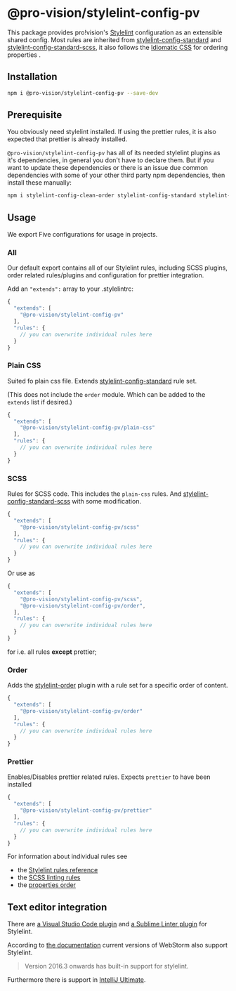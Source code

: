 # @pro-vision/stylelint-config-pv

This package provides pro!vision's [Stylelint](https://github.com/stylelint/stylelint) configuration as an extensible shared config. Most rules are inherited from [stylelint-config-standard](https://github.com/stylelint/stylelint-config-standard) and [stylelint-config-standard-scss](https://github.com/stylelint-scss/stylelint-config-standard-scss), it also follows the [Idiomatic CSS](https://github.com/necolas/idiomatic-css) for ordering properties .

## Installation

```bash
npm i @pro-vision/stylelint-config-pv --save-dev
```

## Prerequisite

You obviously need stylelint installed. If using the prettier rules, it is also expected that prettier is already installed.

`@pro-vision/stylelint-config-pv` has all of its needed stylelint plugins as it's dependencies, in general you don't have to declare them. But if you want to update these dependencies or there is an issue due common dependencies with some of your other third party npm dependencies, then install these manually:

```bash
npm i stylelint-config-clean-order stylelint-config-standard stylelint-config-standard-scss stylelint-declaration-strict-value stylelint-order stylelint-prettier stylelint-scss --save-dev
```

## Usage

We export Five configurations for usage in projects.

### All

Our default export contains all of our Stylelint rules, including SCSS plugins, order related rules/plugins and configuration for prettier integration.

Add an `"extends":` array to your .stylelintrc:

```js
{
  "extends": [
    "@pro-vision/stylelint-config-pv"
  ],
  "rules": {
    // you can overwrite individual rules here
  }
}
```

### Plain CSS

Suited fo plain css file. Extends [stylelint-config-standard](https://github.com/stylelint/stylelint-config-standard) rule set.

(This does not include the `order` module. Which can be added to the `extends` list if desired.)

```js
{
  "extends": [
    "@pro-vision/stylelint-config-pv/plain-css"
  ],
  "rules": {
    // you can overwrite individual rules here
  }
}
```

### SCSS

Rules for SCSS code. This includes the `plain-css` rules. And [stylelint-config-standard-scss](https://github.com/stylelint-scss/stylelint-config-standard-scss) with some modification.

```js
{
  "extends": [
    "@pro-vision/stylelint-config-pv/scss"
  ],
  "rules": {
    // you can overwrite individual rules here
  }
}
```

Or use as

```js
{
  "extends": [
    "@pro-vision/stylelint-config-pv/scss",
    "@pro-vision/stylelint-config-pv/order",
  ],
  "rules": {
    // you can overwrite individual rules here
  }
}
```

for i.e. all rules **except** prettier;

### Order

Adds the [stylelint-order](https://github.com/hudochenkov/stylelint-order) plugin with a rule set for a specific order of content.

```js
{
  "extends": [
    "@pro-vision/stylelint-config-pv/order"
  ],
  "rules": {
    // you can overwrite individual rules here
  }
}
```

### Prettier

Enables/Disables prettier related rules. Expects `prettier` to have been installed

```js
{
  "extends": [
    "@pro-vision/stylelint-config-pv/prettier"
  ],
  "rules": {
    // you can overwrite individual rules here
  }
}
```

For information about individual rules see

- the [Stylelint rules reference](http://stylelint.io/user-guide/rules/)
- the [SCSS linting rules](https://github.com/kristerkari/stylelint-scss#list-of-rules)
- the [properties order](stylelint-config-clean-order)

## Text editor integration

There are [a Visual Studio Code plugin](https://github.com/shinnn/vscode-stylelint) and [a Sublime Linter plugin](https://github.com/vieron/stylelint-webpack-plugin) for Stylelint.

According to [the documentation](https://github.com/stylelint/stylelint/blob/master/docs/user-guide/complementary-tools.md#editor-plugins) current versions of WebStorm also support Stylelint.

> Version 2016.3 onwards has built-in support for stylelint.

Furthermore there is support in [IntelliJ Ultimate](https://www.jetbrains.com/help/idea/using-stylelint-code-quality-tool.html).
